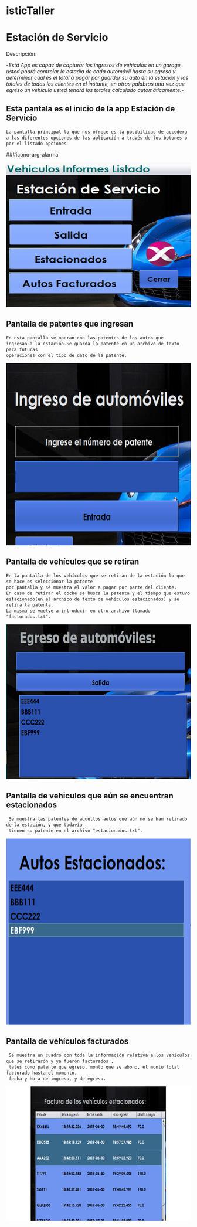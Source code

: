 # isticTaller  
 <!DOCTYPE html> 
<html>
 </head>         
<body>      
 <h1>Estación de Servicio</h1>
 
  Descripción:
  
 -*Está App es capaz de capturar los ingresos de vehículos en un garage, usted podrá 
  controlar la estadía de cada automóvil hasta su egreso y determinar cual es el 
  total a pagar por guardar su auto en la estación y los totales de todos los clientes en 
  el instante, en otras palabras una vez que egreso un vehículo usted tendrá los totales calculado automáticamente.*-
 
 <h2>Esta pantala es el inicio de la app Estación de Servicio</h2>
 
 ```````````````
 La pantalla principal lo que nos ofrece es la posibilidad de accedera 
 a las diferentes opciones de las aplicación a través de los botones o por el listado opciones
  ``````````````` 
###icono-arg-alarma 

![solarized vim](https://github.com/gbon89/isticTaller3JAVA/blob/master/img/principal.png)

<h2>Pantalla de patentes que ingresan</h2>

```````````````
En esta pantalla se operan con las patentes de los autos que
ingresan a la estación.Se guarda la patente en un archivo de texto para futuras 
operaciones con el tipo de dato de la patente.

```````````````
![solarized vim](https://github.com/gbon89/isticTaller3JAVA/blob/master/img/entrada.png)

<h2>Pantalla de vehículos que se retiran</h2>

````````````````````
En la pantalla de los vehículos que se retiran de la estación lo que se hace es seleccionar la patente
por pantalla y se muestra el valor a pagar por parte del cliente. 
En caso de retirar el coche se busca la patenta y el tiempo que estuvo 
estacionado(en el archico de texto de vehículos estacionados) y se retira la patenta. 
La misma se vuelve a introducir en otro archivo llamado "facturados.txt".
````````````````````

![solarized vim](https://github.com/gbon89/isticTaller3JAVA/blob/master/img/Salida.png)

<h2>Pantalla de vehiculos que aún se encuentran estacionados</h2>

```````````````
 Se muestra las patentes de aquellos autos que aún no se han retirado de la estación, y que todavía 
 tienen su patente en el archivo "estacionados.txt".
 ```````````````
 
![solarized vim](https://github.com/gbon89/isticTaller3JAVA/blob/master/img/estacionados.png)

<h2>Pantalla de vehículos facturados</h2>

```````````````
 Se muestra un cuadro con toda la información relativa a los vehículos que se retirarón y ya fuerón facturados , 
 tales como patente que egreso, monto que se abono, el monto total facturado hasta el momento, 
 fecha y hora de ingreso, y de egreso.
 ```````````````
 
![solarized vim](https://github.com/gbon89/isticTaller3JAVA/blob/master/img/facturado.png)


</body>
</html>


